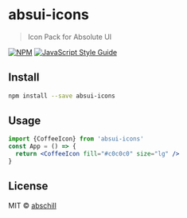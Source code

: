 # absui-icons

> Icon Pack for Absolute UI

[![NPM](https://img.shields.io/npm/v/absui-icons.svg)](https://www.npmjs.com/package/absui-icons) [![JavaScript Style Guide](https://img.shields.io/badge/code_style-standard-brightgreen.svg)](https://standardjs.com)

## Install

```bash
npm install --save absui-icons
```

## Usage

```jsx
import {CoffeeIcon} from 'absui-icons'
const App = () => {
  return <CoffeeIcon fill="#c0c0c0" size="lg" />
}
```

## License

MIT © [abschill](https://github.com/abschill)
